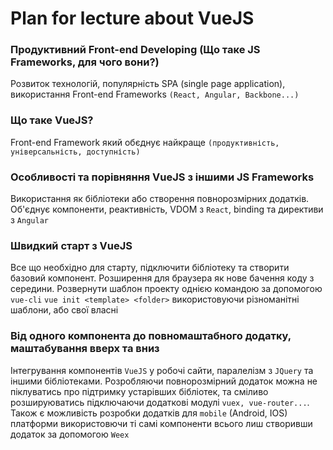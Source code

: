 # Plan for lecture about VueJS

### Продуктивний Front-end Developing (Що таке JS Frameworks, для чого вони?)
Розвиток технологій, популярність SPA (single page application), використання Front-end Frameworks `(React, Angular, Backbone...)`
### Що таке VueJS?
Front-end Framework який обєднує найкраще `(продуктивність, універсальність, доступність)`
### Особливості та порівняння VueJS з іншими JS Frameworks
Використання як бібліотеки або створення повнорозмірних додатків. Об'єднує компоненти, реактивність, VDOM з `React`, binding та директиви з `Angular`
### Швидкий старт з VueJS
Все що необхідно для старту, підключити бібліотеку та створити базовий компонент. Розширення для браузера як нове бачення коду з середини. Розвернути шаблон проекту однією командою за допомогою `vue-cli` `vue init <template> <folder>` використовуючи різноманітні шаблони, або свої власні
### Від одного компонента до повномаштабного додатку, маштабування вверх та вниз
Інтегрування компонентів `VueJS` у робочі сайти, паралелізм з `JQuery` та іншими бібліотеками. Розробляючи повнорозмірний додаток можна не піклуватись про підтримку устарівших бібліотек, та сміливо розшируюватись підключаючи додаткові модулі `vuex, vue-router...`. Також є можливість розробки додатків для `mobile` (Android, IOS) платформи використовючи ті самі компоненти всього лиш створивши додаток за допомогою `Weex`
